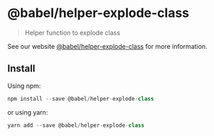# @babel/helper-explode-class

> Helper function to explode class

See our website [@babel/helper-explode-class](https://new.babeljs.io/docs/en/next/babel-helper-explode-class.html) for more information.

## Install

Using npm:

```js
npm install --save @babel/helper-explode-class
```

or using yarn:

```js
yarn add --save @babel/helper-explode-class
```
